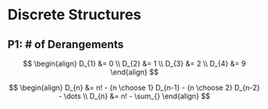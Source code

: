 # Discrete Structures

## P1: # of Derangements

$$
\begin{align}
D_{1} &= 0 \\
D_{2} &= 1 \\
D_{3} &= 2 \\
D_{4} &= 9
\end{align}
$$

$$
\begin{align}
D_{n} &= n! - {n \choose 1} D_{n-1} - {n \choose 2} D_{n-2} - \dots \\
D_{n} &= n! - \sum_{} 
\end{align}
$$



